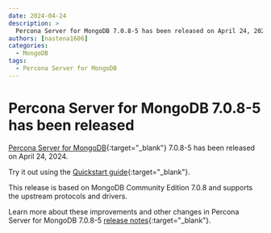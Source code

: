 ```yaml
---
date: 2024-04-24
description: >
  Percona Server for MongoDB 7.0.8-5 has been released on April 24, 2024.
authors: [nastena1606]
categories:
  - MongoDB
tags:
  - Percona Server for MongoDB
---
```


# Percona Server for MongoDB 7.0.8-5 has been released

<!-- more -->

[Percona Server for MongoDB](https://docs.percona.com/percona-server-for-mongodb/7.0/index.html){:target="_blank"} 7.0.8-5 has been released on April 24, 2024.

Try it out using the [Quickstart guide](https://docs.percona.com/percona-server-for-mongodb/7.0/install/index.html){:target="_blank"}.

This release is based on MongoDB Community Edition 7.0.8 and supports the upstream protocols and drivers.

Learn more about these improvements and other changes in Percona Server for MongoDB 7.0.8-5 [release notes](https://docs.percona.com/percona-server-for-mongodb/7.0/release_notes/7.0.8-5.html){:target="_blank"}.

